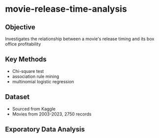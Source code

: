 # movie-release-time-analysis
## Objective
Investigates the relationship between a movie's release timing and its box office profitability
## Key Methods
- Chi-square test
- association rule mining
- multinomial logistic regression
## Dataset
- Sourced from Kaggle 
- Movies from 2003-2023, 2750 records
## Exporatory Data Analysis 





